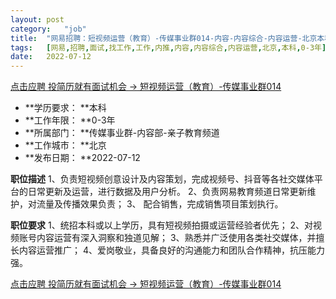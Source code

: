 ```yaml
---
layout:	post
category:	"job"
title:	"网易招聘：短视频运营（教育）-传媒事业群014-内容-内容综合-内容运营-北京本科0-3年"
tags:	[网易,招聘,面试,找工作,工作,内推,内容,内容综合,内容运营,北京,本科,0-3年]
date:	2022-07-12
---
```


[点击应聘 投简历就有面试机会 -> 短视频运营（教育）-传媒事业群014](http://mobile.bole.netease.com/bole/boleDetail?id=41336&employeeId=346f03c3cda5f04c&key=all)



- **学历要求： **本科
- **工作年限： **0-3年
- **所属部门： **传媒事业群-内容部-亲子教育频道
- **工作城市： **北京
- **发布日期： **2022-07-12



**职位描述**
1、负责短视频创意设计及内容策划，完成视频号、抖音等各社交媒体平台的日常更新及运营，进行数据及用户分析。 
2、负责网易教育频道日常更新维护，对流量及传播效果负责；
3、 配合销售，完成销售项目策划执行。




**职位要求**
1、统招本科或以上学历，具有短视频拍摄或运营经验者优先；
2、对视频账号内容运营有深入洞察和独道见解；
3、熟悉并广泛使用各类社交媒体，并擅长内容运营推广；
4、爱岗敬业，具备良好的沟通能力和团队合作精神，抗压能力强。



[点击应聘 投简历就有面试机会 -> 短视频运营（教育）-传媒事业群014](http://mobile.bole.netease.com/bole/boleDetail?id=41336&employeeId=346f03c3cda5f04c&key=all)